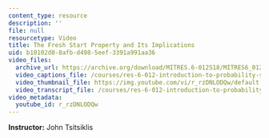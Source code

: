 ```yaml
---
content_type: resource
description: ''
file: null
resourcetype: Video
title: The Fresh Start Property and Its Implications
uid: b10102d0-8afb-d498-5eef-3391a991aa36
video_files:
  archive_url: https://archive.org/download/MITRES.6-012S18/MITRES6_012S18_L22-08_300k.mp4
  video_captions_file: /courses/res-6-012-introduction-to-probability-spring-2018/abec90c130e45052831339fce5068129_r_rzDNLODQw.vtt
  video_thumbnail_file: https://img.youtube.com/vi/r_rzDNLODQw/default.jpg
  video_transcript_file: /courses/res-6-012-introduction-to-probability-spring-2018/1148918b42293fa9bd38adfbde09fb12_r_rzDNLODQw.pdf
video_metadata:
  youtube_id: r_rzDNLODQw
---
```


**Instructor:** John Tsitsiklis